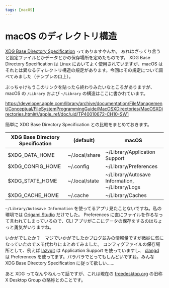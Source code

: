 ```yaml
---
tags: [macOS]
---
```


# macOS のディレクトリ構造

[XDG Base Directory Specification](https://specifications.freedesktop.org/basedir-spec/basedir-spec-latest.html) ってありますやんか。
あれはざっくり言うと設定ファイルとかデータとかの保存場所を定めたものです。
XDG Base Directory Specification は Linux においてよく使用されていますが、macOS はそれとは異なるディレクトリ構造の規定があります。今回はその規定について調べてみました（テンプレの口上）。

ぶっちゃけもうこのリンクを貼ったら終わりみたいなところがありますが、 macOS の `/Library` および `~/Library` の構造はここに書かれています。

<https://developer.apple.com/library/archive/documentation/FileManagement/Conceptual/FileSystemProgrammingGuide/MacOSXDirectories/MacOSXDirectories.html#//apple_ref/doc/uid/TP40010672-CH10-SW1>

簡単に XDG Base Directory Specification との比較をまとめておきます。

| XDG Base Directory Specification | (default)      | macOS                                          |
| -------------------------------- | -------------- | ---------------------------------------------- |
| $XDG_DATA_HOME                   | ~/.local/share | ~/Library/Application Support                  |
| $XDG_CONFIG_HOME                 | ~/.config      | ~/Library/Preferences                          |
| $XDG_STATE_HOME                  | ~/.local/state | ~/Library/Autosave Information, ~/Library/Logs |
| $XDG_CACHE_HOME                  | ~/.cache       | ~/Library/Caches                               |

`~/Library/Autosave Information` を使ってるアプリ見たことないですね。私の環境では [Origami Studio](https://origami.design) だけでした。
Preferences に直にファイルを作るなって言われてしまっているので、CLI アプリがここにデータの保存をするのはちょっと勇気がいりますね。

いかがでしたか？　マジでいかがでしたかブログ並みの情報量ですが微妙に気になっていたのでメモ代わりにまとめてみました。
コンフィグファイルの保存場所として、例えば [lazygit](https://github.com/jesseduffield/lazygit/blob/master/docs/Config.md) は Application Support を使っていますし、 [clangd](https://clangd.llvm.org/config#files) は Preferences を使ってます。バラバラでとってもしんどいですね。みんな XDG Base Directory Specification に従って欲しい……

あと XDG ってなんやねんって話ですが、これは現在の [freedesktop.org](https://www.freedesktop.org/wiki/) の旧称 X Desktop Group の略称とのことです。
